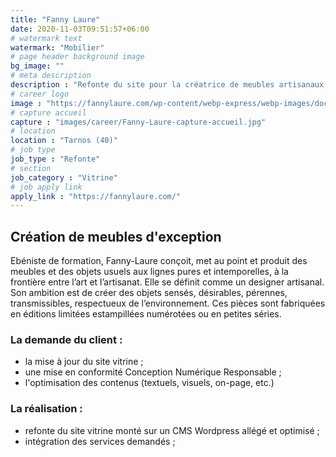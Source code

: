 ```yaml
---
title: "Fanny Laure"
date: 2020-11-03T09:51:57+06:00
# watermark text
watermark: "Mobilier"
# page header background image
bg_image: ""
# meta description
description : "Refonte du site pour la créatrice de meubles artisanaux Fanny-Laure."
# career logo
image : "https://fannylaure.com/wp-content/webp-express/webp-images/doc-root/wp-content/uploads/2020/10/typo-fannylaure-entete.png.webp"
# capture accueil
capture : "images/career/Fanny-Laure-capture-accueil.jpg"
# location
location : "Tarnos (40)"
# job type
job_type : "Refonte"
# section
job_category : "Vitrine"
# job apply link
apply_link : "https://fannylaure.com/"
---
```



## Création de meubles d'exception

Ebéniste de formation, Fanny-Laure conçoit, met au point et produit des meubles et des objets usuels aux lignes pures et intemporelles, à la frontière entre l’art et l’artisanat. Elle se définit comme un designer artisanal. Son ambition est de créer des objets sensés, désirables, pérennes, transmissibles, respectueux de l’environnement. Ces pièces sont fabriquées en éditions limitées estampillées numérotées ou en petites séries.


### La demande du client :

* la mise à jour du site vitrine ;
* une mise en conformité Conception Numérique Responsable ;
* l'optimisation des contenus (textuels, visuels, on-page, etc.)

### La réalisation :

* refonte du site vitrine monté sur un CMS Wordpress allégé et optimisé ;
* intégration des services demandés ;
